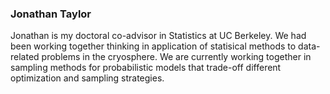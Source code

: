 ### Jonathan Taylor

Jonathan is my doctoral co-advisor in Statistics at UC Berkeley. 
We had been working together thinking in application of statisical methods to data-related problems in the cryosphere. 
We are currently working together in sampling methods for probabilistic models that trade-off different optimization and sampling strategies. 
